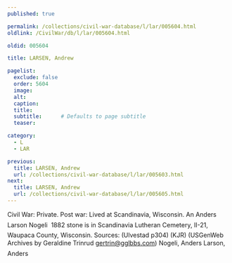 ```yaml
---
published: true

permalink: /collections/civil-war-database/l/lar/005604.html
oldlink: /CivilWar/db/l/lar/005604.html

oldid: 005604

title: LARSEN, Andrew

pagelist:
  exclude: false
  order: 5604
  image: 
  alt:
  caption:
  title:
  subtitle:      # Defaults to page subtitle
  teaser:

category: 
  - L 
  - LAR

previous:
  title: LARSEN, Andrew
  url: /collections/civil-war-database/l/lar/005603.html  
next:
  title: LARSEN, Andrew
  url: /collections/civil-war-database/l/lar/005605.html   
---
```

Civil War: Private. Post war: Lived at Scandinavia, Wisconsin. An &#147;Anders Larson Nogeli &#150; 1882&#148; stone is in Scandinavia Lutheran Cemetery, II-21, Waupaca County, Wisconsin. Sources: (Ulvestad p304) (KJR) (USGenWeb Archives by Geraldine Trinrud [gertrin@gglbbs.com](mailto:gertrin@gglbbs.com)) &#147;Nogeli, Anders&#148; &#147;Larson, Anders&#148;